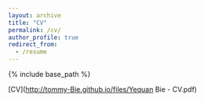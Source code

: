 ```yaml
---
layout: archive
title: "CV"
permalink: /cv/
author_profile: true
redirect_from:
  - /resume
---
```


{% include base_path %}

[CV](http://tommy-Bie.github.io/files/Yequan Bie - CV.pdf)

